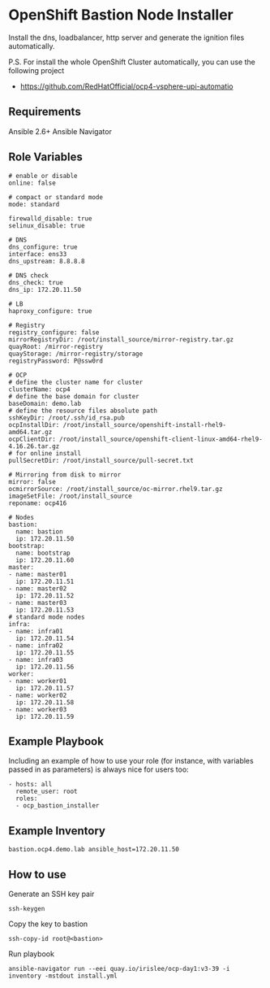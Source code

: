 OpenShift Bastion Node Installer
=========

Install the dns, loadbalancer, http server and generate the ignition files automatically.

P.S.
For install the whole OpenShift Cluster automatically, you can use the following project
- https://github.com/RedHatOfficial/ocp4-vsphere-upi-automatio

Requirements
------------

Ansible 2.6+
Ansible Navigator

Role Variables
--------------
    # enable or disable
    online: false

    # compact or standard mode
    mode: standard

    firewalld_disable: true
    selinux_disable: true

    # DNS
    dns_configure: true
    interface: ens33
    dns_upstream: 8.8.8.8

    # DNS check
    dns_check: true
    dns_ip: 172.20.11.50

    # LB
    haproxy_configure: true

    # Registry
    registry_configure: false
    mirrorRegistryDir: /root/install_source/mirror-registry.tar.gz
    quayRoot: /mirror-registry
    quayStorage: /mirror-registry/storage
    registryPassword: P@ssw0rd

    # OCP
    # define the cluster name for cluster
    clusterName: ocp4
    # define the base domain for cluster
    baseDomain: demo.lab
    # define the resource files absolute path
    sshKeyDir: /root/.ssh/id_rsa.pub
    ocpInstallDir: /root/install_source/openshift-install-rhel9-amd64.tar.gz
    ocpClientDir: /root/install_source/openshift-client-linux-amd64-rhel9-4.16.26.tar.gz
    # for online install
    pullSecretDir: /root/install_source/pull-secret.txt

    # Mirroring from disk to mirror
    mirror: false
    ocmirrorSource: /root/install_source/oc-mirror.rhel9.tar.gz
    imageSetFile: /root/install_source
    reponame: ocp416

    # Nodes
    bastion:
      name: bastion
      ip: 172.20.11.50
    bootstrap:
      name: bootstrap
      ip: 172.20.11.60
    master:
    - name: master01
      ip: 172.20.11.51
    - name: master02
      ip: 172.20.11.52
    - name: master03
      ip: 172.20.11.53
    # standard mode nodes
    infra:
    - name: infra01
      ip: 172.20.11.54
    - name: infra02
      ip: 172.20.11.55
    - name: infra03
      ip: 172.20.11.56
    worker:
    - name: worker01
      ip: 172.20.11.57
    - name: worker02
      ip: 172.20.11.58
    - name: worker03
      ip: 172.20.11.59


Example Playbook
----------------

Including an example of how to use your role (for instance, with variables passed in as parameters) is always nice for users too:

    - hosts: all
      remote_user: root
      roles:
      - ocp_bastion_installer

Example Inventory
----------------

    bastion.ocp4.demo.lab ansible_host=172.20.11.50

How to use
----------------

Generate an SSH key pair

    ssh-keygen

Copy the key to bastion

    ssh-copy-id root@<bastion>

Run playbook

    ansible-navigator run --eei quay.io/irislee/ocp-day1:v3-39 -i inventory -mstdout install.yml
